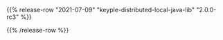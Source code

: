 {{% release-row "2021-07-09" "keyple-distributed-local-java-lib" "2.0.0-rc3" %}} 

{{% /release-row %}}
